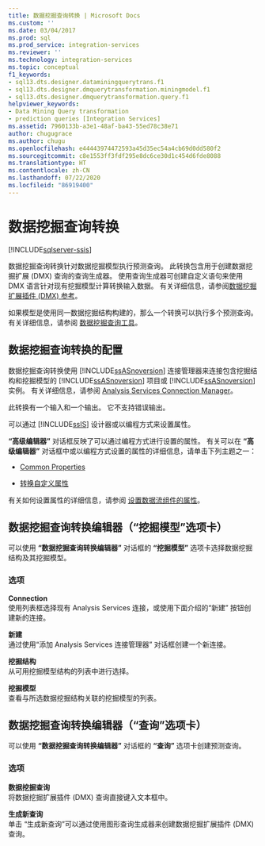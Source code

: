 ```yaml
---
title: 数据挖掘查询转换 | Microsoft Docs
ms.custom: ''
ms.date: 03/04/2017
ms.prod: sql
ms.prod_service: integration-services
ms.reviewer: ''
ms.technology: integration-services
ms.topic: conceptual
f1_keywords:
- sql13.dts.designer.dataminingquerytrans.f1
- sql13.dts.designer.dmquerytransformation.miningmodel.f1
- sql13.dts.designer.dmquerytransformation.query.f1
helpviewer_keywords:
- Data Mining Query transformation
- prediction queries [Integration Services]
ms.assetid: 7960133b-a3e1-48af-ba43-55ed78c38e71
author: chugugrace
ms.author: chugu
ms.openlocfilehash: e44443974472593a45d35ec54a4cb69d0dd580f2
ms.sourcegitcommit: c8e1553ff3fdf295e8dc6ce30d1c454d6fde8088
ms.translationtype: HT
ms.contentlocale: zh-CN
ms.lasthandoff: 07/22/2020
ms.locfileid: "86919400"
---
```

# <a name="data-mining-query-transformation"></a>数据挖掘查询转换

[!INCLUDE[sqlserver-ssis](../../../includes/applies-to-version/sqlserver-ssis.md)]


  数据挖掘查询转换针对数据挖掘模型执行预测查询。 此转换包含用于创建数据挖掘扩展 (DMX) 查询的查询生成器。 使用查询生成器可创建自定义语句来使用 DMX 语言针对现有挖掘模型计算转换输入数据。 有关详细信息，请参阅[数据挖掘扩展插件 (DMX) 参考](../../../dmx/data-mining-extensions-dmx-reference.md)。  
  
 如果模型是使用同一数据挖掘结构构建的，那么一个转换可以执行多个预测查询。 有关详细信息，请参阅 [数据挖掘查询工具](https://docs.microsoft.com/analysis-services/data-mining/data-mining-query-tools)。  
  
## <a name="configuration-of-the-data-mining-query-transformation"></a>数据挖掘查询转换的配置  
 数据挖掘查询转换使用 [!INCLUDE[ssASnoversion](../../../includes/ssasnoversion-md.md)] 连接管理器来连接包含挖掘结构和挖掘模型的 [!INCLUDE[ssASnoversion](../../../includes/ssasnoversion-md.md)] 项目或 [!INCLUDE[ssASnoversion](../../../includes/ssasnoversion-md.md)] 实例。 有关详细信息，请参阅 [Analysis Services Connection Manager](../../../integration-services/connection-manager/analysis-services-connection-manager.md)。  
  
 此转换有一个输入和一个输出。 它不支持错误输出。  
  
 可以通过 [!INCLUDE[ssIS](../../../includes/ssis-md.md)] 设计器或以编程方式来设置属性。  
  
 **“高级编辑器”** 对话框反映了可以通过编程方式进行设置的属性。 有关可以在 **“高级编辑器”** 对话框中或以编程方式设置的属性的详细信息，请单击下列主题之一：  
  
-   [Common Properties](https://msdn.microsoft.com/library/51973502-5cc6-4125-9fce-e60fa1b7b796)  
  
-   [转换自定义属性](../../../integration-services/data-flow/transformations/transformation-custom-properties.md)  
  
 有关如何设置属性的详细信息，请参阅 [设置数据流组件的属性](../../../integration-services/data-flow/set-the-properties-of-a-data-flow-component.md)。  
  
## <a name="data-mining-query-transformation-editor-mining-model-tab"></a>数据挖掘查询转换编辑器（“挖掘模型”选项卡）
  可以使用 **“数据挖掘查询转换编辑器”** 对话框的 **“挖掘模型”** 选项卡选择数据挖掘结构及其挖掘模型。  
  
### <a name="options"></a>选项  
 **Connection**  
 使用列表框选择现有 Analysis Services 连接，或使用下面介绍的“新建”  按钮创建新的连接。  
  
 **新建**  
 通过使用“添加 Analysis Services 连接管理器”  对话框创建一个新连接。  
  
 **挖掘结构**  
 从可用挖掘模型结构的列表中进行选择。  
  
 **挖掘模型**  
 查看与所选数据挖掘结构关联的挖掘模型的列表。  
  
## <a name="data-mining-query-transformation-editor-query-tab"></a>数据挖掘查询转换编辑器（“查询”选项卡）
  可以使用 **“数据挖掘查询转换编辑器”** 对话框的 **“查询”** 选项卡创建预测查询。  
  
### <a name="options"></a>选项  
 **数据挖掘查询**  
 将数据挖掘扩展插件 (DMX) 查询直接键入文本框中。  
  
 **生成新查询**  
 单击  “生成新查询”可以通过使用图形查询生成器来创建数据挖掘扩展插件 (DMX) 查询。  
  
